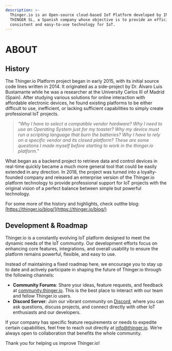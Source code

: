 ```yaml
---
description: >-
  Thinger.io is an Open-source cloud-based IoT Platform developed by INTERNET OF
  THINGER SL, a Spanish company whose objective is to provide an efficient,
  consistent and easy-to-use technology for IoT.
---
```


# ABOUT

## History

The Thinger.io Platform project began in early 2015, with its initial source code lines written in 2014. It originated as a side-project by Dr. Álvaro Luis Bustamante while he was a researcher at the University Carlos III of Madrid (Spain). After studying various solutions for online interaction with affordable electronic devices, he found existing platforms to be either difficult to use, inefficient, or lacking sufficient capabilities to simply create professional IoT projects.

> _"Why I have to select a compatible vendor hardware? Why I need to use an Operating System just for my toaster? Why my device must run a scripting language that burn the batteries? Why I have to rely on a specific vendor and its closed platform? These are some questions I made myself before starting to work in the thinger.io platform."_

What began as a backend project to retrieve data and control devices in real-time quickly became a much more general tool that could be easily extended in any direction. In 2018, the project was turned into a loyalty-founded company and released an enterprise version of the Thinger.io platform technology to provide professional support for IoT projects with the original vision of a perfect balance between simple but powerful technology.  &#x20;



For some more of the history and highlights, check outthe  blog: [https://thinger.io/blog/](https://thinger.io/blog/)

## Development & Roadmap

Thinger.io is a constantly evolving IoT platform designed to meet the dynamic needs of the IoT community. Our development efforts focus on enhancing core features, integrations, and overall usability to ensure the platform remains powerful, flexible, and easy to use.

Instead of maintaining a fixed roadmap here, we encourage you to stay up to date and actively participate in shaping the future of Thinger.io through the following channels:

* **Community Forums**: Share your ideas, feature requests, and feedback at [community.thinger.io](https://community.thinger.io). This is the best place to interact with our team and fellow Thinger.io users.
* **Discord Server**: Join our vibrant community on [Discord](https://discord.com/invite/xAc24hdWZE), where you can ask questions, discuss projects, and connect directly with other IoT enthusiasts and our developers.

If your company has specific feature requirements or needs to expedite certain capabilities, feel free to reach out directly at [info@thinger.io](mailto:info@thinger.io). We’re always open to collaboration that benefits the whole community.

Thank you for helping us improve Thinger.io!

